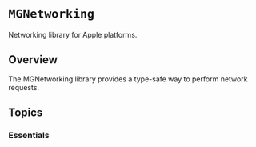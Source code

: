 # ``MGNetworking``

Networking library for Apple platforms.

## Overview

The MGNetworking library provides a type-safe way to perform network requests.

## Topics

### Essentials
